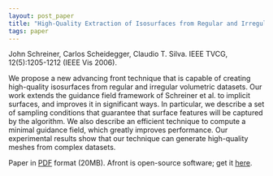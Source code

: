 ```yaml
---
layout: post_paper
title: "High-Quality Extraction of Isosurfaces from Regular and Irregular Grids"
tags: paper
---
```


John Schreiner, Carlos Scheidegger, Claudio
T. Silva. IEEE TVCG, 12(5):1205-1212 (IEEE Vis 2006).

We propose a new advancing front technique that is capable of creating
high-quality isosurfaces from regular and irregular volumetric
datasets. Our work extends the guidance field framework of Schreiner
et al. to implicit surfaces, and improves it in significant ways. In
particular, we describe a set of sampling conditions that guarantee
that surface features will be captured by the algorithm. We also
describe an efficient technique to compute a minimal guidance field,
which greatly improves performance. Our experimental results show that
our technique can generate high-quality meshes from complex datasets.

Paper in [PDF](http://www.sci.utah.edu/~cscheid/pubs/vis2006.pdf)
format (20MB). Afront is open-source software; get it
[here](http://afront.sourceforge.net).
